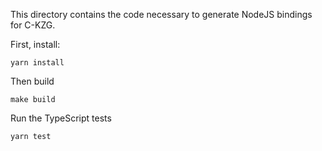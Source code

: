 This directory contains the code necessary to generate NodeJS bindings for C-KZG.

First, install:

```
yarn install
```

Then build

```
make build
```

Run the TypeScript tests

```
yarn test
```
